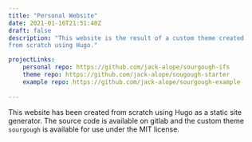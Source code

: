 ```yaml
---
title: "Personal Website"
date: 2021-01-16T21:51:40Z
draft: false
description: "This website is the result of a custom theme created
from scratch using Hugo."

projectLinks:
    personal repo: https://github.com/jack-alope/sourgough-ifs
    theme repo: https://github.com/jack-alope/sougough-starter
    example repo: https://github.com/jack-alope/sourgough-example
    
---
```


This website has been created from scratch using Hugo as a static site
generator. The source code is available on gitlab and the custom theme
`sourgough` is available for use under the MIT license.
